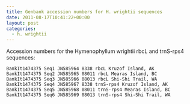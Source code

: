 ```yaml
---
title: Genbank accession numbers for H. wrightii sequences
date: 2011-08-17T10:41:22+00:00
layout: post
categories:
  - h. wrightii
---
```

Accession numbers for the Hymenophyllum wrightii rbcL and trnS-rps4 sequences:

~~~
BankIt1474375 Seq1 JN585964 8338 rbcL Kruzof Island, AK
BankIt1474375 Seq2 JN585965 08011 rbcL Mearas Island, BC
BankIt1474375 Seq3 JN585966 08013 rbcL Shi-Shi Trail, WA
BankIt1474375 Seq4 JN585967 8338 trnS-rps4 Kruzof Island, AK
BankIt1474375 Seq5 JN585968 08011 trnS-rps4 Mearas Island, BC
BankIt1474375 Seq6 JN585969 08013 trnS-rps4 Shi-Shi Trail, WA
~~~
